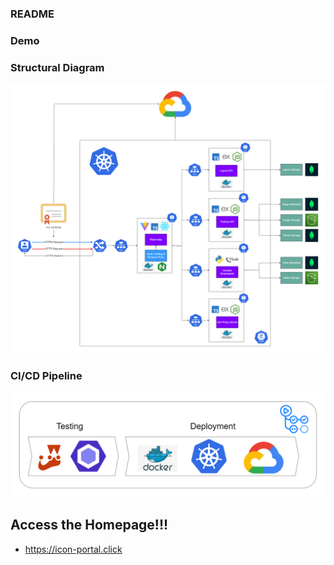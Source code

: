 ### README 

### Demo 



### Structural Diagram 
![Structural Diagram](https://github.com/Oscar-Yik/Grid-Thing/blob/main/assets/Grid-Thing_Structural_Diagram_v2.png)

### CI/CD Pipeline
![CI/CD Pipeline Diagram](https://github.com/Oscar-Yik/Grid-Thing/blob/main/assets/CI_CD.png)

## Access the Homepage!!!
- https://icon-portal.click
